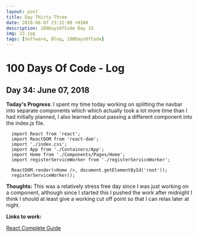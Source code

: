 ```yaml
---
layout: post
title: Day Thirty-Three
date: 2018-06-07 23:32:00 +0100
description: 100DaysOfCode Day 33
img: 33.jpg
tags: [Software, Blog, 100DaysOfCode]
---
```


# 100 Days Of Code - Log

## Day 34: June 07, 2018

**Today's Progress**: I spent my time today working on splitting the navbar into separate components which which actually took a lot more time than I had initially planned, I also learned about passing a different component into the index.js file.

      import React from 'react';
      import ReactDOM from 'react-dom';
      import './index.css';
      import App from './Containers/App';
      import Home from './Components/Pages/Home';
      import registerServiceWorker from './registerServiceWorker';
 
      ReactDOM.render(<Home />, document.getElementById('root'));
      registerServiceWorker();

**Thoughts:** This was a relatively stress free day since I was just working on a component, although since I started this I pushed the work after midnight I think I should at least give a working cut off point so that I can relax later at night.



**Links to work:** 

[React Complete Guide](https://github.com/NathanScott85/national-parks/commits/master)







